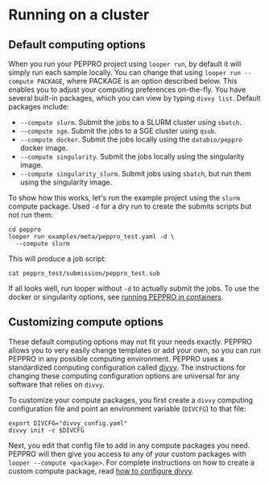 # Running on a cluster

## Default computing options

When you run your PEPPRO project using `looper run`, by default it will simply run each sample locally. You can change that using `looper run --compute PACKAGE`, where PACKAGE is an option described below. This enables you to adjust your computing preferences on-the-fly. You have several built-in packages, which you can view by typing `divvy list`. Default packages include:

- `--compute slurm`. Submit the jobs to a SLURM cluster using `sbatch`.
- `--compute sge`. Submit the jobs to a SGE cluster using `qsub`.
- `--compute docker`. Submit the jobs locally using the `databio/peppro` docker image.
- `--compute singularity`. Submit the jobs locally using the singularity image.
- `--compute singularity_slurm`. Submit jobs using `sbatch`, but run them using the singularity image.

To show how this works, let's run the example project using the `slurm` compute package. Used `-d` for a dry run to create the submits scripts but not run them:

```console
cd peppro
looper run examples/meta/peppro_test.yaml -d \
  --compute slurm
```

This will produce a job script:

```console
cat peppro_test/submission/peppro_test.sub
```

If all looks well, run looper without `-d` to actually submit the jobs. To use the docker or singularity options, see [running PEPPRO in containers](container.md). 

## Customizing compute options

These default computing options may not fit your needs exactly. PEPPRO allows you to very easily change templates or add your own, so you can run PEPPRO in any possible computing environment. PEPPRO uses a standardized computing configuration called [divvy](https://divvy.databio.org). The instructions for changing these computing configuration options are universal for any software that relies on `divvy`. 

To customize your compute packages, you first create a `divvy` computing configuration file and point an environment variable (`DIVCFG`) to that file:

```console
export DIVCFG="divvy_config.yaml"
divvy init -c $DIVCFG
```

Next, you edit that config file to add in any compute packages you need. PEPPRO will then give you  access to any of your custom packages with `looper --compute <package>`. For complete instructions on how to create a custom compute package, read [how to configure divvy](https://divvy.databio.org/en/latest/configuration/). 
